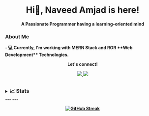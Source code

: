 <!-- - 👋 Hi, I’m @Naveed-Amjad
- 👀 I’m interested in Web development. currently, I'm working in the MERN stack and ROR stack.
- 🌱 I’m currently learning backend development.
- 💞️ I’m looking to collaborate on web development technologies.
- 📫 Ask me anything related to the technologies I'm working in, I will be more than happy to help.
-    You can reach me email at, naveedamjad1620@gmail.com or Linked https://www.linkedin.com/in/naveed-amjad-53897717b/.
 -->
 <h1 align="center">Hi👋, Naveed Amjad is here!</h1>
<h4 align="center">A Passionate <b>Programmer<b> having a learning-oriented mind</h4>
<h3>About Me</h3>
- 💻 Currently, I'm working with MERN Stack and ROR **Web Development** Technologies.
<!---

--->
I am a Full stack developer who can write efficient code.

- ✨ Hobbies: **Book reading, Teaching , PodCast listening, Exploring new things, Personal Development ********<br><br>
<!-- - ✨ Hobbies: **Teaching, Book reading, Blogging, and Overthinking**<br><br> -->



<div align="center">
<p align="center">Let's connect!</p>
<a href="https://www.linkedin.com/in/naveed-amjad-53897717b/">
    <img src="https://img.shields.io/badge/linkedin-%230077B5.svg?&style=for-the-badge&logo=linkedin&logoColor=white" />
</a>
<!-- <a href="https://web.facebook.com/profile.php?id=100027270442218">
    <img src="https://img.shields.io/badge/Facebook-1877F2?style=for-the-badge&logo=facebook&logoColor=white" />
</a> -->
<!-- <a href="https://twitter.com/Talha_Tariq_TT/">
    <img src="https://img.shields.io/badge/Twitter-1DA1F2?style=for-the-badge&logo=twitter&logoColor=white" />
</a> -->
<!-- <a href="https://www.instagram.com/talha_tariq_tt/?hl=en">
    <img src="https://img.shields.io/badge/Instagram-E4405F?style=for-the-badge&logo=instagram&logoColor=white" />
</a> -->
<a href = "mailto: naveedamjad1620@gmail.com">
    <img src="https://img.shields.io/badge/Email-12100E?style=for-the-badge&logo=medium&logoColor=white" />
</a>
</div>
<br><br>
    
<details>
<summary><big><strong>📈 Stats</big></summary>
    
![Talha's GitHub stats](https://github-readme-stats.vercel.app/api?username=Naveed-Amjad&show_icons=true&theme=radical)&nbsp;&nbsp;&nbsp;&nbsp;[![Top Languages](https://github-readme-stats.vercel.app/api/top-langs/?username=Naveed-Amjad&layout=compact&theme=radical&custom_title=Most%20Used%20Languages%20In%20Repos&langs_count=8&count_private=true)](https://github.com/anuraghazra/github-readme-stats)
</details>
---
<!-- <details>
<summary><big><strong>📝 Blogs</big></summary>
- [How’s Naming Techniques can Help You in Writing Readable Code?](https://medium.com/nerd-for-tech/hows-the-better-naming-can-help-you-in-programming-d19e1ad7246d)
- [How’s the cin Object & Insertion (>>) Operator Work in Backend in C++?](https://medium.com/learn-and-grow/hows-the-cin-object-insertion-operator-works-in-backend-in-c-647ff4ec03da)
    
- [Importance of Data Structures & Free Resources to Learn it.](https://medium.com/learn-and-grow/importance-of-data-structures-free-resources-to-learn-it-84352af32fa9)
 
 - [Stack ADT](https://talhatariq-tt.medium.com/stack-adt-fcb0da7ba520)
    
   
 </details>  -->
 ---
<div align="center">
    
[![GitHub Streak](http://github-readme-streak-stats.herokuapp.com?user=Naveed-Amjad&date_format=M%20j%5B%2C%20Y%5D)](https://git.io/streak-stats) 
    
</div>
     <br>
